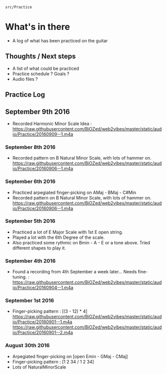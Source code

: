 `src/Practice`
# What's in there
* A log of what has been practiced on the guitar

## Thoughts / Next steps
* A list of what could be practiced
* Practice schedule ? Goals ?
* Audio files ?

## Practice Log
## September 9th 2016
* Recorded Harmonic Minor Scale Idea : https://raw.githubusercontent.com/BiOZed/web2vibes/master/static/audio/Practice/20160909--1.m4a

### September 8th 2016
* Recorded pattern on B Natural Minor Scale, with lots of hammer on. https://raw.githubusercontent.com/BiOZed/web2vibes/master/static/audio/Practice/20160906--1.m4a

### September 6th 2016
* Practiced arpegiated finger-picking on AMaj - BMaj - C#Min
* Recorded pattern on B Natural Minor Scale, with lots of hammer on. https://raw.githubusercontent.com/BiOZed/web2vibes/master/static/audio/Practice/20160906--1.m4a

### September 5th 2016
* Practiced a lot of E Major Scale with 1st E open string.
* Played a lot with the 6th Degree of the scale.
* Also practiced some rythmic on Bmin - A - E or a tone above. Tried different shapes to play it.

### September 4th 2016
* Found a recording from 4th September a week later... Needs fine-tuning. : https://raw.githubusercontent.com/BiOZed/web2vibes/master/static/audio/Practice/20160904--1.m4a

### September 1st 2016
* Finger-picking pattern : [(3 - 12) * 4] https://raw.githubusercontent.com/BiOZed/web2vibes/master/static/audio/Practice/20160901--1.m4a https://raw.githubusercontent.com/BiOZed/web2vibes/master/static/audio/Practice/20160901--2.m4a

### August 30th 2016
* Arpegiated finger-picking on [open Emin - GMaj - CMaj]
* Finger-picking pattern : [1 2 34 / 1 2 34]
* Lots of NaturalMinorScale
